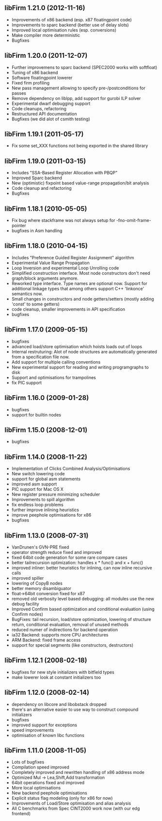 libFirm 1.21.0 (2012-11-16)
---------------------------
* Improvements of x86 backend (esp. x87 floatingpoint code)
* Improvements to sparc backend (better use of delay slots)
* Improved local optimisation rules (esp. conversions)
* Make compiler more deterministic
* Bugfixes

libFirm 1.20.0 (2011-12-07)
---------------------------

* Further improvemens to sparc backend (SPEC2000 works with softfloat)
* Tuning of x86 backend
* Software floatingpoint lowerer
* Fixed firm profiling
* New pass management allowing to specify pre-/postconditions for passes
* Remove dependency on liblpp, add support for gurobi ILP solver
* Experimental dwarf debugging support
* Code cleanups, refactoring
* Restructured API documentation
* Bugfixes (we did alot of csmith testing)

libFirm 1.19.1 (2011-05-17)
---------------------------

* Fix some set_XXX functions not being exported in the shared library

libFirm 1.19.0 (2011-03-15)
---------------------------

* Includes "SSA-Based Register Allocation with PBQP"
* Improved Sparc backend
* New (optimistic) fixpoint based value-range propagation/bit analysis
* Code cleanup and refactoring
* Bugfixes

libFirm 1.18.1 (2010-05-05)
---------------------------

* Fix bug where stackframe was not always setup for -fno-omit-frame-pointer
* bugfixes in Asm handling

libFirm 1.18.0 (2010-04-15)
---------------------------

* Includes "Preference Guided Register Assignment" algorithm
* Experimental Value Range Propagation
* Loop Inversion and experimental Loop Unrolling code
* Simplified construction interface. Most node constructors don't need graph/block arguments anymore.
* Reworked type interface. Type names are optional now. Support for additional linkage types that among others support C++ 'linkonce' semantics now.
* Small changes in constructors and node getters/setters (mostly adding 'const' to some getters)
* code cleanup, smaller improvements in API specification
* bugfixes

libFirm 1.17.0 (2009-05-15)
---------------------------

* bugfixes
* advanced load/store optimisation which hoists loads out of loops
* Internal restruturing: Alot of node structures are automatically generated
   from a specification file now.
* Add support for multiple calling conventions
* New experimental support for reading and writing programgraphs to disk
* Support and optimisations for trampolines
* fix PIC support

libFirm 1.16.0 (2009-01-28)
---------------------------

* bugfixes
* support for builtin nodes

libFirm 1.15.0 (2008-12-01)
---------------------------
* bugfixes

libFirm 1.14.0 (2008-11-22)
---------------------------

* Implementation of Clicks Combined Analysis/Optimisations
* New switch lowering code
* support for global asm statements
* improved asm support
* PIC support for Mac OS X
* New register pressure minimizing scheduler
* Improvements to spill algorithm
* fix endless loop problems
* further improve inlining heuristics
* improve peephole optimisations for x86
* bugfixes

libFirm 1.13.0 (2008-07-31)
---------------------------

* VanDrunen's GVN-PRE fixed
* operator strength reduce fixed and improved
* fixed 64bit code generation for some rare compare cases
* better tailrecursion optimization: handles x * func() and x + func()
* improved inliner: better heuristics for inlining, can now inline recursive calls
* improved spiller
* lowering of CopyB nodes
* better memory disambiguator
* float->64bit conversion fixed for x87
* removed old verbosity level based debugging: all modules use the new debug facility
* Improved Confirm based optimization and conditional evaluation (using Confirm nodes)
* BugFixes: tail recursion, load/store optimization, lowering of structure return, conditional
  evaluation, removal of unused methods
* reduced numer of indirections for backend operation
* ia32 Backend: supports more CPU architectures
* ARM Backend: fixed frame access
* support for special segments (like constructors, destructors)

libFirm 1.12.1 (2008-02-18)
---------------------------

* bugfixes for new style initializers with bitfield types
* make lowerer look at constant initializers too

libFirm 1.12.0 (2008-02-14)
---------------------------

* dependency on libcore and libobstack dropped
* there's an alternative easier to use way to construct compound initializers
* bugfixes
* improved support for exceptions
* speed improvements
* optimisation of known libc functions

libFirm 1.11.0 (2008-11-05)
---------------------------

* Lots of bugfixes
* Compilation speed improved
* Completely improved and rewritten handling of x86 address mode
* Optimized Mul -> Lea,Shift,Add transformation
* 64bit operations fixed and improved
* More local optimisations
* New backend peephole optimisations
* Explicit status flag modeling (only for x86 for now)
* Improvements of Load/Store optimisation and alias analysis
* All C benchmarks from Spec CINT2000 work now (with our edg frontend)
